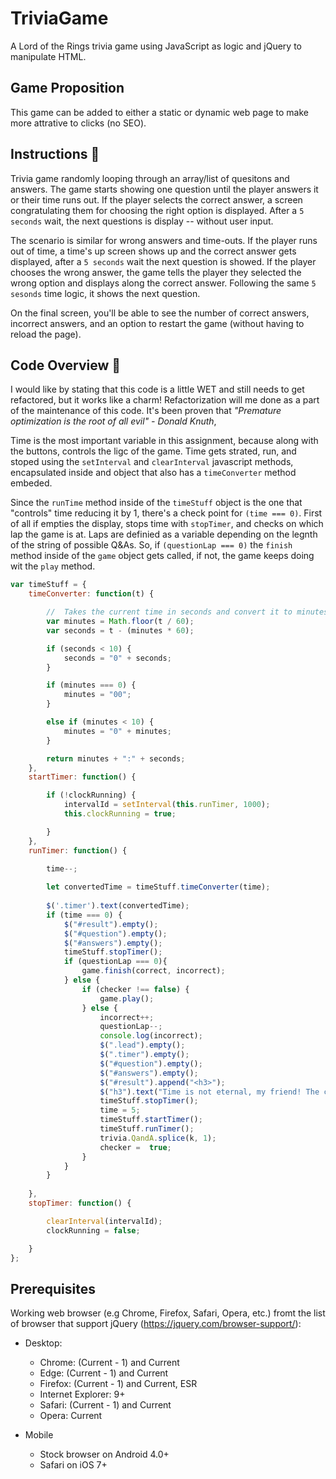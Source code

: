 # TriviaGame
A Lord of the Rings trivia game using JavaScript as logic and jQuery to manipulate HTML.

## Game Proposition
  
This game can be added to either a static or dynamic web page to make more attrative to clicks (no SEO).

## Instructions :memo:  
  
Trivia game randomly looping through an array/list of quesitons and answers. The game starts showing one question until the player answers it or their time runs out. If the player selects the correct answer, a screen congratulating them for choosing the right option is displayed. After a `5 seconds` wait, the next questions is display -- without user input.  
    
The scenario is similar for wrong answers and time-outs. If the player runs out of time, a time's up screen shows up and the correct answer gets displayed, after a `5 seconds` wait the next question is showed. If the player chooses the wrong answer, the game tells the player they selected the wrong option and displays along the correct answer. Following the same `5 sesonds` time logic, it shows the next question. 
  
On the final screen, you'll be able to see the number of correct answers, incorrect answers, and an option to restart the game (without having to reload the page).  
  
## Code Overview :deciduous_tree:

I would like by stating that this code is a little WET and still needs to get refactored, but it works like a charm! Refactorization will me done as a part of the maintenance of this code. It's been proven that *"Premature optimization is the root of all evil" - Donald Knuth*, 
  
Time is the most important variable in this assignment, because along with the buttons, controls the ligc of the game. Time gets strated, run, and stoped using the `setInterval` and `clearInterval` javascript methods, encapsulated inside and object that also has a `timeConverter` method embeded. 
  
Since the `runTime` method inside of the `timeStuff` object is the one that "controls" time reducing it by 1, there's a check point for `(time === 0)`. First of all if empties the display, stops time with `stopTimer`, and checks on which lap the game is at. Laps are definied as a variable depending on the legnth of the string of possible Q&As. So, if `(questionLap === 0)` the `finish` method inside of the `game` object gets called, if not, the game keeps doing wit the `play` method.  
  
```javascript
var timeStuff = {
    timeConverter: function(t) {

        //  Takes the current time in seconds and convert it to minutes and seconds (mm:ss).
        var minutes = Math.floor(t / 60);
        var seconds = t - (minutes * 60);

        if (seconds < 10) {
            seconds = "0" + seconds;
        }

        if (minutes === 0) {
            minutes = "00";
        }

        else if (minutes < 10) {
            minutes = "0" + minutes;
        }

        return minutes + ":" + seconds;
    },
    startTimer: function() {

        if (!clockRunning) {
            intervalId = setInterval(this.runTimer, 1000);
            this.clockRunning = true;

        }
    },
    runTimer: function() {

        time--;
        
        let convertedTime = timeStuff.timeConverter(time);
        
        $('.timer').text(convertedTime);
        if (time === 0) {
            $("#result").empty();
            $("#question").empty();
            $("#answers").empty();
            timeStuff.stopTimer();
            if (questionLap === 0){
                game.finish(correct, incorrect);
            } else {
                if (checker !== false) {
                    game.play();
                } else {
                    incorrect++;
                    questionLap--;
                    console.log(incorrect);
                    $(".lead").empty();
                    $(".timer").empty();
                    $("#question").empty();
                    $("#answers").empty();
                    $("#result").append("<h3>");
                    $("h3").text("Time is not eternal, my friend! The correct answer is " + trivia.QandA[k].CorrectAns);
                    timeStuff.stopTimer();
                    time = 5;
                    timeStuff.startTimer();
                    timeStuff.runTimer();
                    trivia.QandA.splice(k, 1);
                    checker =  true;
                }
            }
        }
        
    },
    stopTimer: function() {

        clearInterval(intervalId);
        clockRunning = false;

    }
};
```
## Prerequisites
Working web browser (e.g Chrome, Firefox, Safari, Opera, etc.) fromt the list of browser that support jQuery (https://jquery.com/browser-support/):

* Desktop:
  * Chrome: (Current - 1) and Current
  * Edge: (Current - 1) and Current
  * Firefox: (Current - 1) and Current, ESR
  * Internet Explorer: 9+
  * Safari: (Current - 1) and Current
  * Opera: Current

* Mobile
  * Stock browser on Android 4.0+
  * Safari on iOS 7+